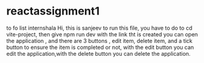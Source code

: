 # reactassignment1
to fo list internshala
Hi, this is sanjeev to run this file, you have to do to cd vite-project, then give npm run dev with the link tht is created you can open the application , and there are 3 buttons , edit item, delete item, and a tick button to ensure the item is completed or not, with the edit button you can edit the application,with the delete button you can delete the application. 
